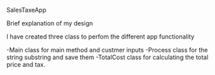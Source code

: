 
SalesTaxeApp

Brief explanation of my design

I have created three class to perfom the different app functionality

-Main class for main method and custmer inputs
-Process class for the string substring and save them 
-TotalCost class for calculating the total price and tax.
